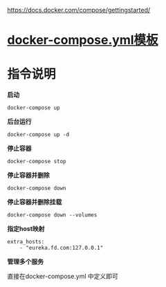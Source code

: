 <!--
 * @Author: wjn
 * @Date: 2020-03-03 09:39:31
 * @LastEditors: wjn
 * @LastEditTime: 2020-03-05 13:03:12
 -->

https://docs.docker.com/compose/gettingstarted/
# [docker-compose.yml模板](docker-compose.yml)

# 指令说明



**启动**

    docker-compose up 
**后台运行**

    docker-compose up -d 

**停止容器**

    docker-compose stop

**停止容器并删除**

    docker-compose down

**停止容器并删除挂载**

    docker-compose down --volumes


**指定host映射**

    extra_hosts:
        - "eureka.fd.com:127.0.0.1"

**管理多个服务**

直接在docker-compose.yml 中定义即可